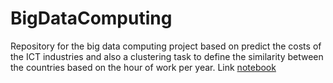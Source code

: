 # BigDataComputing
Repository for the big data computing project based on predict the costs of the ICT industries and also a clustering task to define the similarity between the countries based on the hour of work per year. Link [notebook](https://colab.research.google.com/drive/12NuQX_U9iCXFETXtfVbYELhfgaJm9R96#scrollTo=9ZcNOCac40G0) 
